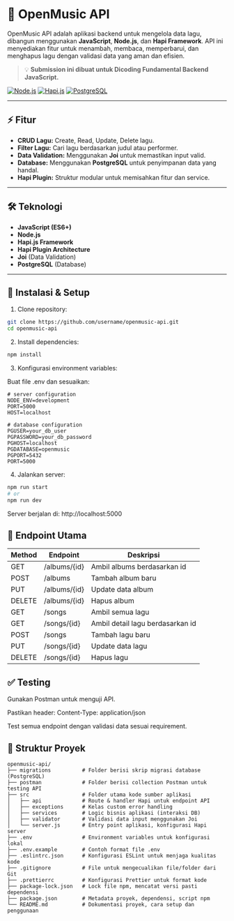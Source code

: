 # 🎵 OpenMusic API

OpenMusic API adalah aplikasi backend untuk mengelola data lagu, dibangun menggunakan **JavaScript**, **Node.js**, dan **Hapi Framework**. API ini menyediakan fitur untuk menambah, membaca, memperbarui, dan menghapus lagu dengan validasi data yang aman dan efisien.

> 💡 **Submission ini dibuat untuk Dicoding Fundamental Backend JavaScript.**

[![Node.js](https://img.shields.io/badge/Node.js-22.x-green?logo=node.js&logoColor=white)](https://nodejs.org/)
[![Hapi.js](https://img.shields.io/badge/Hapi.js-v21-blue)](https://hapi.dev/)
[![PostgreSQL](https://img.shields.io/badge/PostgreSQL-15.3-blue?logo=postgresql&logoColor=white)](https://www.postgresql.org/)

---

## ⚡ Fitur

- **CRUD Lagu:** Create, Read, Update, Delete lagu.
- **Filter Lagu:** Cari lagu berdasarkan judul atau performer.
- **Data Validation:** Menggunakan **Joi** untuk memastikan input valid.
- **Database:** Menggunakan **PostgreSQL** untuk penyimpanan data yang handal.
- **Hapi Plugin:** Struktur modular untuk memisahkan fitur dan service.

---

## 🛠 Teknologi

- **JavaScript (ES6+)**
- **Node.js**
- **Hapi.js Framework**
- **Hapi Plugin Architecture**
- **Joi** (Data Validation)
- **PostgreSQL** (Database)

---

## 🚀 Instalasi & Setup

1. Clone repository:

```bash
git clone https://github.com/username/openmusic-api.git
cd openmusic-api
```

2. Install dependencies:

```bash
npm install
```

3. Konfigurasi environment variables:

Buat file .env dan sesuaikan:

```env
# server configuration
NODE_ENV=development
PORT=5000
HOST=localhost

# database configuration
PGUSER=your_db_user
PGPASSWORD=your_db_password
PGHOST=localhost
PGDATABASE=openmusic
PGPORT=5432
PORT=5000
```

4. Jalankan server:

```bash
npm run start
# or
npm run dev
```

Server berjalan di: http://localhost:5000

## 📌 Endpoint Utama

| Method | Endpoint     | Deskripsi                        |
| ------ | ------------ | -------------------------------- |
| GET    | /albums/{id} | Ambil albums berdasarkan id      |
| POST   | /albums      | Tambah album baru                |
| PUT    | /albums/{id} | Update data album                |
| DELETE | /albums/{id} | Hapus album                      |
| GET    | /songs       | Ambil semua lagu                 |
| GET    | /songs/{id}  | Ambil detail lagu berdasarkan id |
| POST   | /songs       | Tambah lagu baru                 |
| PUT    | /songs/{id}  | Update data lagu                 |
| DELETE | /songs/{id}  | Hapus lagu                       |

## ✅ Testing

Gunakan Postman untuk menguji API.

Pastikan header: Content-Type: application/json

Test semua endpoint dengan validasi data sesuai requirement.

## 📂 Struktur Proyek

```tree
openmusic-api/
├── migrations          # Folder berisi skrip migrasi database (PostgreSQL)
├── postman             # Folder berisi collection Postman untuk testing API
├── src                 # Folder utama kode sumber aplikasi
│   ├── api             # Route & handler Hapi untuk endpoint API
│   ├── exceptions      # Kelas custom error handling
│   ├── services        # Logic bisnis aplikasi (interaksi DB)
│   ├── validator       # Validasi data input menggunakan Joi
│   └── server.js       # Entry point aplikasi, konfigurasi Hapi server
├── .env                # Environment variables untuk konfigurasi lokal
├── .env.example        # Contoh format file .env
├── .eslintrc.json      # Konfigurasi ESLint untuk menjaga kualitas kode
├── .gitignore          # File untuk mengecualikan file/folder dari Git
├── .prettierrc         # Konfigurasi Prettier untuk format kode
├── package-lock.json   # Lock file npm, mencatat versi pasti dependensi
├── package.json        # Metadata proyek, dependensi, script npm
└── README.md           # Dokumentasi proyek, cara setup dan penggunaan

```

